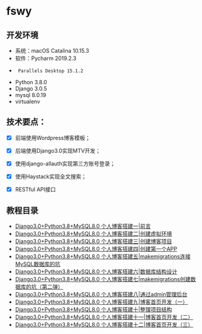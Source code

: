# fswy
## 开发环境
* 系统：macOS Catalina 10.15.3
* 软件：Pycharm 2019.2.3
*      Parallels Desktop 15.1.2 
* Python 3.8.0
* Django 3.0.5
* mysql 8.0.19
* virtualenv

## 技术要点：
- [x] 前端使用Wordpress博客模板；

- [x] 后端使用Django3.0实现MTV开发；

- [x] 使用django-allauth实现第三方账号登录；

- [x] 使用Haystack实现全文搜索；
 
- [x] RESTful API接口

## 教程目录
* [Django3.0+Python3.8+MySQL8.0 个人博客搭建一|前言](https://blog.csdn.net/yxys01/article/details/105704783)
* [Django3.0+Python3.8+MySQL8.0 个人博客搭建二|创建虚拟环境](https://blog.csdn.net/yxys01/article/details/105706305)
* [Django3.0+Python3.8+MySQL8.0 个人博客搭建三|创建博客项目](https://blog.csdn.net/yxys01/article/details/105706763)
* [Django3.0+Python3.8+MySQL8.0 个人博客搭建四|创建第一个APP](https://blog.csdn.net/yxys01/article/details/105707015)
* [Django3.0+Python3.8+MySQL8.0 个人博客搭建五|makemigrations连接MySQL数据库的坑](https://blog.csdn.net/yxys01/article/details/105707711)
* [Django3.0+Python3.8+MySQL8.0 个人博客搭建六|数据库结构设计](https://blog.csdn.net/yxys01/article/details/105737645)
* [Django3.0+Python3.8+MySQL8.0 个人博客搭建七|makemigrations创建数据库的坑（第二弹）](https://blog.csdn.net/yxys01/article/details/105738705)
* [Django3.0+Python3.8+MySQL8.0 个人博客搭建八|通过admin管理后台](https://blog.csdn.net/yxys01/article/details/105810710)
* [Django3.0+Python3.8+MySQL8.0 个人博客搭建九|博客首页开发（一）](https://blog.csdn.net/yxys01/article/details/105812403)
* [Django3.0+Python3.8+MySQL8.0 个人博客搭建十|整理项目结构](https://blog.csdn.net/yxys01/article/details/105815286)
* [Django3.0+Python3.8+MySQL8.0 个人博客搭建十一|博客首页开发（二）](https://blog.csdn.net/yxys01/article/details/105825729)
* [Django3.0+Python3.8+MySQL8.0 个人博客搭建十二|博客首页开发（三）](https://blog.csdn.net/yxys01/article/details/105859009)

